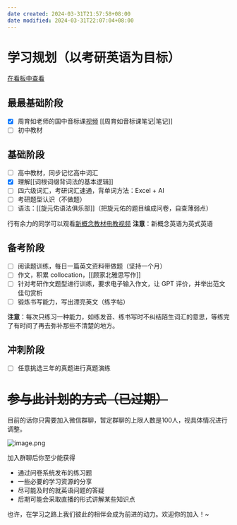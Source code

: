 ```yaml
---
date created: 2024-03-31T21:57:58+08:00
date modified: 2024-03-31T22:07:04+08:00
---
```


# 学习规划（以考研英语为目标）

[在看板中查看](https://www.banlikanban.com/kanban/660e3a0fd218e06c1a8e8c40/)

## 最最基础阶段

- [x] 周育如老师的国中音标课[视频](https://www.bilibili.com/video/BV1Vb4y1679U/?spm_id_from=333.337.search-card.all.click&vd_source=73c50ade6b0e0a8be0482dc08d17ad69) [[周育如音标课笔记|笔记]]
- [ ] 初中教材

## 基础阶段

- [ ] 高中教材，同步记忆高中词汇
- [x] 理解[[词根词缀背词法的基本逻辑]]
- [ ] 四六级词汇，考研词汇速通，背单词方法：Excel + AI
- [ ] 考研题型认识（不做题）
- [ ] 语法：[[旋元佑语法俱乐部]]（把旋元佑的题目编成问卷，自查薄弱点）

行有余力的同学可以观看[新概念教材电教视频](https://www.bilibili.com/video/BV187411q7my/?spm_id_from=333.337.search-card.all.click&vd_source=73c50ade6b0e0a8be0482dc08d17ad69) 
**注意**：新概念英语为英式英语

##  备考阶段

- [ ] 阅读题训练，每日一篇英文资料带做题（坚持一个月）
- [ ] 作文，积累 collocation，[[顾家北雅思写作]]
- [ ] 针对考研作文题型进行训练，要求电子输入作文，让 GPT 评价，并举出范文佳句赏析
- [ ] 锻炼书写能力，写出漂亮英文（练字帖）

**注意**：每次只练习一种能力，如练发音、练书写时不纠结陌生词汇的意思，等练完了有时间了再去弥补那些不清楚的地方。

## 冲刺阶段

- [ ] 任意挑选三年的真题进行真题演练

# ~~参与此计划的方式（已过期）~~

目前的话你只需要加入微信群聊，暂定群聊的上限人数是100人，视具体情况进行调整。

![image.png](https://pictures-1323793543.cos.ap-nanjing.myqcloud.com/pics/20240403093842.png)

加入群聊后你至少能获得 

- 通过问卷系统发布的练习题
- 一些必要的学习资源的分享
- 尽可能及时的就英语问题的答疑
- 后期可能会采取直播的形式讲解某些知识点

也许，在学习之路上我们彼此的相伴会成为前进的动力。欢迎你的加入！~






 